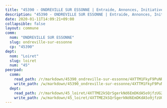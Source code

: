 ```yaml
---
title: "45390 - ONDREVILLE SUR ESSONNE | Entraide, Annonces, Initiatives"
description: "45390 - ONDREVILLE SUR ESSONNE | Entraide, Annonces, Initiatives"
date: 2020-01-11T14:09:21+09:00
collapsible: false
layout: commune
comm:
  nom: "ONDREVILLE SUR ESSONNE"
  slug: ondreville-sur-essonne
  cp: "45390"
dept:
  nom: "Loiret"
  slug: loiret
  num: "45"
peerpad:
  comm:
    read_path: /r/markdown/45390_ondreville-sur-essonne/4XTTM1FkyF9PuNRVP3JfWvBZD57LFocQ17yks7dFKBnr45GS5
    write_path: /w/markdown/45390_ondreville-sur-essonne/4XTTM1FkyF9PuNRVP3JfWvBZD57LFocQ17yks7dFKBnr45GS5-K3TgTjR67QeGYijTMWVMWDgLyn4LUshacYmFvCv9X511LbaeiUWefTHj9z8Dd7CWyd8TRCbrCAVDMrst7zmzSzHfP5eLzK3rfLa1ZxN859Wbo22e9vEYUU12Yzm7dDWku4aTieg9
  dept:
    read_path: /r/markdown/45_loiret/4XTTME2kSQrSgerkNd6EmDKdA5o9jfzUG2SAG8C2qVYb3YXN4
    write_path: /w/markdown/45_loiret/4XTTME2kSQrSgerkNd6EmDKdA5o9jfzUG2SAG8C2qVYb3YXN4-K3TgULpEDoP6p5UphGUnEGQQDb2AQTj81Z2trE1ZVsdtBZSXUbkVLE9oEias3DdMz5vmgxRH8ErfnuyVj2VYfJxxhBMoq5ZxQCDrb2jTVFkww5uEThgDKwT8pF9LfJGTpqNraKjJ
---
```


